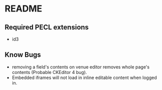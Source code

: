 # README
## Required PECL extensions
* id3

## Know Bugs
* removing a field's contents on venue editor removes whole page's contents (Probable CKEditor 4 bug).
* Embedded iframes will not load in inline editable content when logged in.
